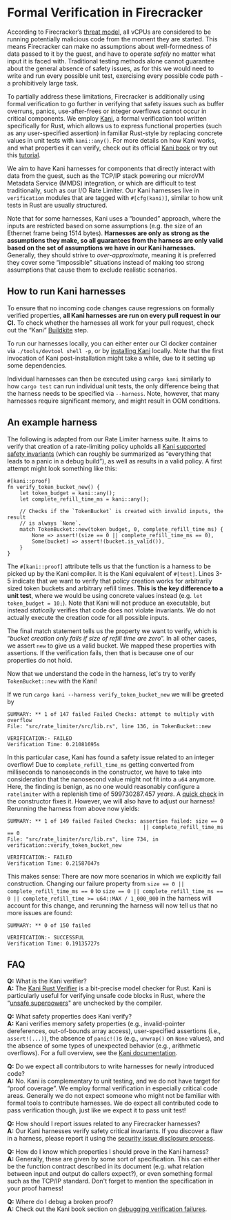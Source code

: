 # Formal Verification in Firecracker

According to Firecracker’s
[threat model](https://github.com/firecracker-microvm/firecracker/blob/main/docs/design.md#threat-containment),
all vCPUs are considered to be running potentially malicious code from the
moment they are started. This means Firecracker can make no assumptions about
well-formedness of data passed to it by the guest, and have to operate *safely*
no matter what input it is faced with. Traditional testing methods alone cannot
guarantee about the general absence of safety issues, as for this we would need
to write and run every possible unit test, exercising every possible code path -
a prohibitively large task.

To partially address these limitations, Firecracker is additionally using formal
verification to go further in verifying that safety issues such as buffer
overruns, panics, use-after-frees or integer overflows cannot occur in critical
components. We employ [Kani](https://github.com/model-checking/kani/), a formal
verification tool written specifically for Rust, which allows us to express
functional properties (such as any user-specified assertion) in familiar
Rust-style by replacing concrete values in unit tests with `kani::any()`. For
more details on how Kani works, and what properties it can verify, check out its
official [Kani book](https://model-checking.github.io/kani/) or try out this
[tutorial](https://model-checking.github.io/kani/kani-tutorial.html).

We aim to have Kani harnesses for components that directly interact with data
from the guest, such as the TCP/IP stack powering our microVM Metadata Service
(MMDS) integration, or which are difficult to test traditionally, such as our
I/O Rate Limiter. Our Kani harnesses live in `verification` modules that are
tagged with `#[cfg(kani)]`, similar to how unit tests in Rust are usually
structured.

Note that for some harnesses, Kani uses a “bounded” approach, where the inputs
are restricted based on some assumptions (e.g. the size of an Ethernet frame
being 1514 bytes). **Harnesses are only as strong as the assumptions they make,
so all guarantees from the harness are only valid based on the set of
assumptions we have in our Kani harnesses.** Generally, they should strive to
*over-approximate*, meaning it is preferred they cover some “impossible”
situations instead of making too strong assumptions that cause them to exclude
realistic scenarios.

## How to run Kani harnesses

To ensure that no incoming code changes cause regressions on formally verified
properties, **all Kani harnesses are run on every pull request in our CI.** To
check whether the harnesses all work for your pull request, check out the “Kani”
[Buildkite](https://buildkite.com/) step.

To run our harnesses locally, you can either enter our CI docker container via
`./tools/devtool shell -p`, or by
[installing Kani](https://model-checking.github.io/kani/install-guide.html#installing-the-latest-version)
locally. Note that the first invocation of Kani post-installation might take a
while, due to it setting up some dependencies.

Individual harnesses can then be executed using `cargo kani` similarly to how
`cargo test` can run individual unit tests, the only difference being that the
harness needs to be specified via `--harness`. Note, however, that many
harnesses require significant memory, and might result in OOM conditions.

## An example harness

The following is adapted from our Rate Limiter harness suite. It aims to verify
that creation of a rate-limiting policy upholds all
[Kani supported safety invariants](https://model-checking.github.io/kani/tutorial-kinds-of-failure.html)
(which can roughly be summarized as “everything that leads to a panic in a debug
build”), as well as results in a valid policy. A first attempt might look
something like this:

```
#[kani::proof]
fn verify_token_bucket_new() {
    let token_budget = kani::any();
    let complete_refill_time_ms = kani::any();

    // Checks if the `TokenBucket` is created with invalid inputs, the result
    // is always `None`.
    match TokenBucket::new(token_budget, 0, complete_refill_time_ms) {
        None => assert!(size == 0 || complete_refill_time_ms == 0),
        Some(bucket) => assert!(bucket.is_valid()),
    }
}
```

The `#[kani::proof]` attribute tells us that the function is a harness to be
picked up by the Kani compiler. It is the Kani equivalent of `#[test]`. Lines
3-5 indicate that we want to verify that policy creation works for arbitrarily
sized token buckets and arbitrary refill times. **This is the key difference to
a unit test**, where we would be using concrete values instead (e.g.
`let token_budget = 10;`). Note that Kani will not produce an executable, but
instead *statically* verifies that code does not violate invariants. We do not
actually execute the creation code for all possible inputs.

The final match statement tells us the property we want to verify, which is
“*bucket creation only fails if size of refill time are zero*”. In all other
cases, we assert `new` to give us a valid bucket. We mapped these properties
with assertions. If the verification fails, then that is because one of our
properties do not hold.

Now that we understand the code in the harness, let's try to verify
`TokenBucket::new` with the Kani!

If we run `cargo kani --harness verify_token_bucket_new` we will be greeted by

```
SUMMARY: ** 1 of 147 failed Failed Checks: attempt to multiply with overflow
File: "src/rate_limiter/src/lib.rs", line 136, in TokenBucket::new

VERIFICATION:- FAILED
Verification Time: 0.21081695s
```

In this particular case, Kani has found a safety issue related to an integer
overflow! Due to `complete_refill_time_ms` getting converted from milliseconds
to nanoseconds in the constructor, we have to take into consideration that the
nanosecond value might not fit into a `u64` anymore. Here, the finding is
benign, as no one would reasonably configure a `ratelimiter` with a replenish
time of 599730287.457 *years*. A
[quick check](https://github.com/firecracker-microvm/firecracker/commit/0db2a130ca4eeffeca9a46e7b6bd45c1bc1c9e21)
in the constructor fixes it. However, we will also have to adjust our harness!
Rerunning the harness from above now yields:

```
SUMMARY: ** 1 of 149 failed Failed Checks: assertion failed: size == 0
                                            || complete_refill_time_ms == 0
File: "src/rate_limiter/src/lib.rs", line 734, in verification::verify_token_bucket_new

VERIFICATION:- FAILED
Verification Time: 0.21587047s
```

This makes sense: There are now more scenarios in which we explicitly fail
construction. Changing our failure property from
`size == 0 || complete_refill_time_ms == 0` to
`size == 0 || complete_refill_time_ms == 0 || complete_refill_time >= u64::MAX / 1_000_000`
in the harness will account for this change, and rerunning the harness will now
tell us that no more issues are found:

```
SUMMARY: ** 0 of 150 failed

VERIFICATION:- SUCCESSFUL
Verification Time: 0.19135727s
```

## FAQ

**Q:** What is the Kani verifier?\
**A:** The [Kani Rust Verifier](https://github.com/model-checking/kani) is a
bit-precise model checker for Rust. Kani is particularly useful for verifying
unsafe code blocks in Rust, where the
“[unsafe superpowers](https://doc.rust-lang.org/stable/book/ch19-01-unsafe-rust.html#unsafe-superpowers)"
are unchecked by the compiler.

**Q:** What safety properties does Kani verify?\
**A:** Kani verifies memory safety properties (e.g., invalid-pointer
dereferences, out-of-bounds array access), user-specified assertions (i.e.,
`assert!(...)`), the absence of `panic!()`s (e.g., `unwrap()` on `None` values),
and the absence of some types of unexpected behavior (e.g., arithmetic
overflows). For a full overview, see the
[Kani documentation](https://model-checking.github.io/kani/tutorial-kinds-of-failure.html).

**Q:** Do we expect all contributors to write harnesses for newly introduced
code?\
**A:** No. Kani is complementary to unit testing, and we do not have target for
“proof coverage”. We employ formal verification in especially critical code
areas. Generally we do not expect someone who might not be familiar with formal
tools to contribute harnesses. We do expect all contributed code to pass
verification though, just like we expect it to pass unit test!

**Q:** How should I report issues related to any Firecracker harnesses?\
**A:** Our Kani harnesses verify safety critical invariants. If you discover a
flaw in a harness, please report it using the
[security issue disclosure process](https://github.com/firecracker-microvm/firecracker/blob/main/SECURITY.md).

**Q:** How do I know which properties I should prove in the Kani harness?\
**A:** Generally, these are given by some sort of specification. This can either
be the function contract described in its document (e.g. what relation between
input and output do callers expect?), or even something formal such as the
TCP/IP standard. Don't forget to mention the specification in your proof
harness!

**Q:** Where do I debug a broken proof?\
**A:** Check out the Kani book section on
[debugging verification failures](https://model-checking.github.io/kani/debugging-verification-failures.html).
